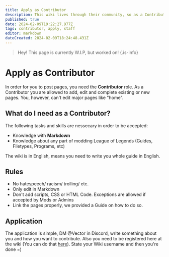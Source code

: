 ```yaml
---
title: Apply as Contributor
description: This wiki lives through their community, so as a Contributor you can help out here by adding/ editing pages.
published: true
date: 2024-02-09T19:22:27.977Z
tags: contributor, apply, staff
editor: markdown
dateCreated: 2024-02-09T18:24:48.431Z
---
```


> Hey!
> This page is currently W.I.P, but worked on!
{.is-info}
# Apply as Contributor
In order for you to post pages, you need the **Contributor** role. As a Contributor you are allowed to add, edit and complete existing or new pages. You, however, can't edit major pages like "home".

## What do I need as a Contributor?
The following tasks and skills are nessecary in order to be accepted:

- Knowledge with **Markdown**
- Knowledge about any part of modding League of Legends (Guides, Filetypes, Programs, etc)

The wiki is in English, means you need to write you whole guide in English.
<br>
## Rules

- No hatespeech/ racism/ trolling/ etc.
- Only edit in Markdown
- Don't add scripts, CSS or HTML Code. Exceptions are allowed if accepted by Mods or Admins
- Link the pages properly, we provided a Guide on how to do so.

## Application
The application is simple, DM @Vector in Discord, write something about you and how you want to contribute. Also you need to be registered here at the wiki (You can do that [here](https://wiki.vecslab.com/login)). State your Wiki username and then you're done =)

